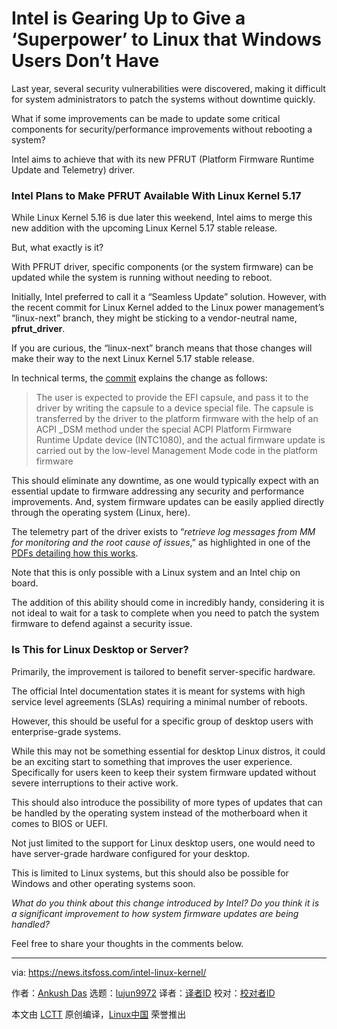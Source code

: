 [#]: subject: "Intel is Gearing Up to Give a ‘Superpower’ to Linux that Windows Users Don’t Have"
[#]: via: "https://news.itsfoss.com/intel-linux-kernel/"
[#]: author: "Ankush Das https://news.itsfoss.com/author/ankush/"
[#]: collector: "lujun9972"
[#]: translator: "wxy"
[#]: reviewer: " "
[#]: publisher: " "
[#]: url: " "

Intel is Gearing Up to Give a ‘Superpower’ to Linux that Windows Users Don’t Have
======

Last year, several security vulnerabilities were discovered, making it difficult for system administrators to patch the systems without downtime quickly.

What if some improvements can be made to update some critical components for security/performance improvements without rebooting a system?

Intel aims to achieve that with its new PFRUT (Platform Firmware Runtime Update and Telemetry) driver.

### Intel Plans to Make PFRUT Available With Linux Kernel 5.17

While Linux Kernel 5.16 is due later this weekend, Intel aims to merge this new addition with the upcoming Linux Kernel 5.17 stable release.

But, what exactly is it?

With PFRUT driver, specific components (or the system firmware) can be updated while the system is running without needing to reboot.

Initially, Intel preferred to call it a “Seamless Update” solution. However, with the recent commit for Linux Kernel added to the Linux power management’s “linux-next” branch, they might be sticking to a vendor-neutral name, **pfrut_driver**.

If you are curious, the “linux-next” branch means that those changes will make their way to the next Linux Kernel 5.17 stable release.

In technical terms, the [commit][1] explains the change as follows:

> The user is expected to provide the EFI capsule, and pass it to the driver by writing the capsule to a device special file. The capsule is transferred by the driver to the platform firmware with the help of an ACPI _DSM method under the special ACPI Platform Firmware Runtime Update device (INTC1080), and the actual firmware update is carried out by the low-level Management Mode code in the platform firmware

This should eliminate any downtime, as one would typically expect with an essential update to firmware addressing any security and performance improvements. And, system firmware updates can be easily applied directly through the operating system (Linux, here).

The telemetry part of the driver exists to “_retrieve log messages from MM for monitoring
and the root cause of issues_,” as highlighted in one of the [PDFs detailing how this works][2].

Note that this is only possible with a Linux system and an Intel chip on board.

The addition of this ability should come in incredibly handy, considering it is not ideal to wait for a task to complete when you need to patch the system firmware to defend against a security issue.

### Is This for Linux Desktop or Server?

Primarily, the improvement is tailored to benefit server-specific hardware.

The official Intel documentation states it is meant for systems with high service level agreements (SLAs) requiring a minimal number of reboots.

However, this should be useful for a specific group of desktop users with enterprise-grade systems.

While this may not be something essential for desktop Linux distros, it could be an exciting start to something that improves the user experience. Specifically for users keen to keep their system firmware updated without severe interruptions to their active work.

This should also introduce the possibility of more types of updates that can be handled by the operating system instead of the motherboard when it comes to BIOS or UEFI.

Not just limited to the support for Linux desktop users, one would need to have server-grade hardware configured for your desktop.

This is limited to Linux systems, but this should also be possible for Windows and other operating systems soon.

_What do you think about this change introduced by Intel? Do you think it is a significant improvement to how system firmware updates are being handled?_

Feel free to share your thoughts in the comments below.

--------------------------------------------------------------------------------

via: https://news.itsfoss.com/intel-linux-kernel/

作者：[Ankush Das][a]
选题：[lujun9972][b]
译者：[译者ID](https://github.com/译者ID)
校对：[校对者ID](https://github.com/校对者ID)

本文由 [LCTT](https://github.com/LCTT/TranslateProject) 原创编译，[Linux中国](https://linux.cn/) 荣誉推出

[a]: https://news.itsfoss.com/author/ankush/
[b]: https://github.com/lujun9972
[1]: https://git.kernel.org/pub/scm/linux/kernel/git/rafael/linux-pm.git/commit/?h=linux-next&id=0db89fa243e5edc5de38c88b369e4c3755c5fb74
[2]: https://uefi.org/sites/default/files/resources/Intel_MM_OS_Interface_Spec_Rev100.pdf
